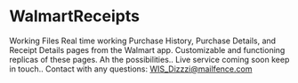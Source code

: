 # WalmartReceipts
Working Files
Real time working Purchase History, Purchase Details, and Receipt Details pages from the Walmart app.
Customizable and functioning replicas of these pages. Ah the possibilities..
Live service coming soon keep in touch..
Contact with any questions:
WIS_Dizzzi@mailfence.com
